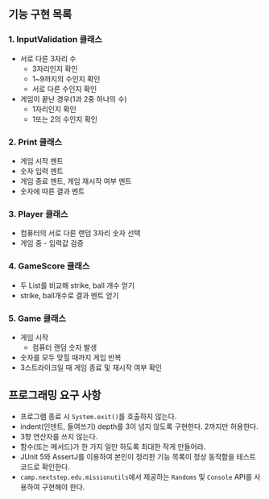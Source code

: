 ## 기능 구현 목록

### 1. InputValidation 클래스
  - 서로 다른 3자리 수
    - 3자리인지 확인
    - 1~9까지의 수인지 확인
    - 서로 다른 수인지 확인
  - 게임이 끝난 경우(1과 2중 하나의 수)
    - 1자리인지 확인
    - 1또는 2의 수인지 확인

### 2. Print 클래스 
  - 게임 시작 멘트
  - 숫자 입력 멘트
  - 게임 종료 멘트, 게임 재시작 여부 멘트
  - 숫자에 따른 결과 멘트
  
### 3. Player 클래스
  - 컴퓨터의 서로 다른 랜덤 3자리 숫자 선택
  - 게임 중 - 입력값 검증

### 4. GameScore 클래스
  - 두 List를 비교해 strike, ball 개수 얻기
  - strike, ball개수로 결과 멘트 얻기
  
### 5. Game 클래스
  - 게임 시작
    - 컴퓨터 랜덤 숫자 발생
  - 숫자를 모두 맞힐 때까지 게임 반복
  - 3스트라이크일 때 게임 종료 및 재시작 여부 확인
  
## 프로그래밍 요구 사항
  - 프로그램 종료 시 `System.exit()`를 호출하지 않는다.
  - indent(인덴트, 들여쓰기) depth를 3이 넘지 않도록 구현한다. 2까지만 허용한다.
  - 3항 연산자를 쓰지 않는다.
  - 함수(또는 메서드)가 한 가지 일만 하도록 최대한 작게 만들어라.
  - JUnit 5와 AssertJ를 이용하여 본인이 정리한 기능 목록이 정상 동작함을 테스트 코드로 확인한다.
  - `camp.nextstep.edu.missionutils`에서 제공하는 `Randoms` 및 `Console` API를 사용하여 구현해야 한다.
